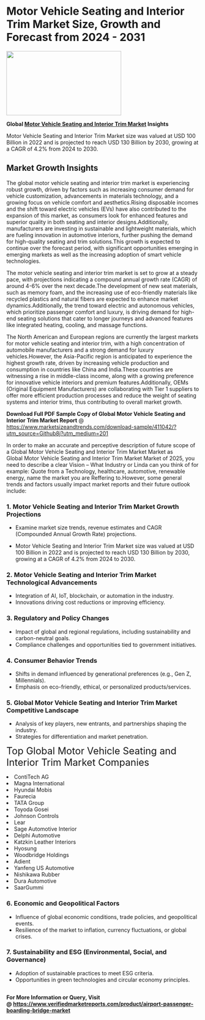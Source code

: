<H1>Motor Vehicle Seating and Interior Trim Market Size, Growth and Forecast from 2024 - 2031</H1><img class="aligncenter size-medium wp-image-584254" src="https://thirdeyenews.in/wp-content/uploads/2024/09/Global-Market-Research-300x168.jpeg" alt="" width="300" height="168" /><p><strong>Global&nbsp;<a href="https://www.marketsizeandtrends.com/download-sample/411042/?utm_source=Github8j?utm_medium=201">Motor Vehicle Seating and Interior Trim Market</a> Insights</strong></p><p>Motor Vehicle Seating and Interior Trim Market size was valued at USD 100 Billion in 2022 and is projected to reach USD 130 Billion by 2030, growing at a CAGR of 4.2% from 2024 to 2030.</p><p><h2>Market Growth Insights</h2> <p>The global motor vehicle seating and interior trim market is experiencing robust growth, driven by factors such as increasing consumer demand for vehicle customization, advancements in materials technology, and a growing focus on vehicle comfort and aesthetics.Rising disposable incomes and the shift toward electric vehicles (EVs) have also contributed to the expansion of this market, as consumers look for enhanced features and superior quality in both seating and interior designs.Additionally, manufacturers are investing in sustainable and lightweight materials, which are fueling innovation in automotive interiors, further pushing the demand for high-quality seating and trim solutions.This growth is expected to continue over the forecast period, with significant opportunities emerging in emerging markets as well as the increasing adoption of smart vehicle technologies.</p> <p>The motor vehicle seating and interior trim market is set to grow at a steady pace, with projections indicating a compound annual growth rate (CAGR) of around 4-6% over the next decade.The development of new seat materials, such as memory foam, and the increasing use of eco-friendly materials like recycled plastics and natural fibers are expected to enhance market dynamics.Additionally, the trend toward electric and autonomous vehicles, which prioritize passenger comfort and luxury, is driving demand for high-end seating solutions that cater to longer journeys and advanced features like integrated heating, cooling, and massage functions.</p> <p>The North American and European regions are currently the largest markets for motor vehicle seating and interior trim, with a high concentration of automobile manufacturers and a strong demand for luxury vehicles.However, the Asia-Pacific region is anticipated to experience the highest growth rate, driven by increasing vehicle production and consumption in countries like China and India.These countries are witnessing a rise in middle-class income, along with a growing preference for innovative vehicle interiors and premium features.Additionally, OEMs (Original Equipment Manufacturers) are collaborating with Tier 1 suppliers to offer more efficient production processes and reduce the weight of seating systems and interior trims, thus contributing to overall market growth.</p> <p><span class=""><strong>Download Full PDF Sample Copy of Global Motor Vehicle Seating and Interior Trim Market Report</strong> @ <a href="https://www.marketsizeandtrends.com/download-sample/411042/?utm_source=Github8j?utm_medium=201" target="_blank">https://www.marketsizeandtrends.com/download-sample/411042/?utm_source=Github8j?utm_medium=201</a></span></p><p>In order to make an accurate and perceptive description of future scope of a Global&nbsp;Motor Vehicle Seating and Interior Trim Market Market as Global&nbsp;Motor Vehicle Seating and Interior Trim Market Market of 2025, you need to describe a clear Vision &ndash; What Industry or Linda can you think of for example: Quote from a Technology, healthcare, automotive, renewable energy, name the market you are Reffering to.However, some general trends and factors usually impact market reports and their future outlook include:</p><h3>1.&nbsp;<strong>Motor Vehicle Seating and Interior Trim Market Growth Projections</strong></h3><ul><li>Examine market size trends, revenue estimates and CAGR (Compounded Annual Growth Rate) projections.</li><li><p>Motor Vehicle Seating and Interior Trim Market size was valued at USD 100 Billion in 2022 and is projected to reach USD 130 Billion by 2030, growing at a CAGR of 4.2% from 2024 to 2030.</p></li></ul><h3>2.&nbsp;<strong>Motor Vehicle Seating and Interior Trim Market Technological Advancements</strong></h3><ul><li>Integration of AI, IoT, blockchain, or automation in the industry.</li><li>Innovations driving cost reductions or improving efficiency.</li></ul><h3>3.&nbsp;<strong>Regulatory and Policy Changes</strong></h3><ul><li>Impact of global and regional regulations, including sustainability and carbon-neutral goals.</li><li>Compliance challenges and opportunities tied to government initiatives.</li></ul><h3>4.&nbsp;<strong>Consumer Behavior Trends</strong></h3><ul><li>Shifts in demand influenced by generational preferences (e.g., Gen Z, Millennials).</li><li>Emphasis on eco-friendly, ethical, or personalized products/services.</li></ul><h3>5.&nbsp;<strong>Global Motor Vehicle Seating and Interior Trim Market Competitive Landscape</strong></h3><ul><li>Analysis of key players, new entrants, and partnerships shaping the industry.</li><li>Strategies for differentiation and market penetration.</li></ul><p data-pm-slice="1 1 []"><span style="color: inherit; font-family: inherit; font-size: 25px;">Top Global Motor Vehicle Seating and Interior Trim Market Companies</span></p><div class="" data-test-id=""><p><li>ContiTech AG</li><li> Magna International</li><li> Hyundai Mobis</li><li> Faurecia</li><li> TATA Group</li><li> Toyoda Gosei</li><li> Johnson Controls</li><li> Lear</li><li> Sage Automotive Interior</li><li> Delphi Automotive</li><li> Katzkin Leather Interiors</li><li> Hyosung</li><li> Woodbridge Holdings</li><li> Adient</li><li> Yanfeng US Automotive</li><li> Nishikawa Rubber</li><li> Dura Automotive</li><li> SaarGummi</li></p></div><h3>6.&nbsp;<strong>Economic and Geopolitical Factors</strong></h3><ul><li>Influence of global economic conditions, trade policies, and geopolitical events.</li><li>Resilience of the market to inflation, currency fluctuations, or global crises.</li></ul><h3>7.&nbsp;<strong>Sustainability and ESG (Environmental, Social, and Governance)</strong></h3><ul><li>Adoption of sustainable practices to meet ESG criteria.</li><li>Opportunities in green technologies and circular economy principles.</li></ul><h2><strong style="font-size: 14px;">For More Information or Query, Visit @&nbsp;</strong><a style="background-color: #ffffff; font-size: 14px;" href="https://www.marketsizeandtrends.com/report/motor-vehicle-seating-and-interior-trim-market/" target="_blank">https://www.verifiedmarketreports.com/product/airport-passenger-boarding-bridge-market</a></h2>